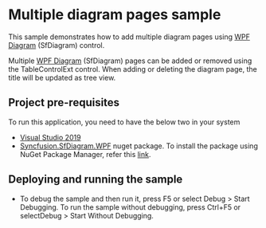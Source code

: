 # Multiple diagram pages sample

This sample demonstrates how to add multiple diagram pages using [WPF Diagram](https://www.syncfusion.com/wpf-controls/diagram) (SfDiagram) control.

Multiple [WPF Diagram](https://www.syncfusion.com/wpf-controls/diagram) (SfDiagram) pages can be added or removed using the TableControlExt control. When adding or deleting the diagram page, the title will be updated as tree view.

## Project pre-requisites

To run this application, you need to have the below two in your system

* [Visual Studio 2019](https://www.visualstudio.com/wpf-vs)
* [Syncfusion.SfDiagram.WPF](https://www.nuget.org/packages/Syncfusion.SfDiagram.WPF/) nuget package. To install the package using NuGet Package Manager, refer this [link](https://docs.microsoft.com/en-us/nuget/quickstart/install-and-use-a-package-in-visual-studio#nuget-package-manager).

## Deploying and running the sample

* To debug the sample and then run it, press F5 or select Debug > Start Debugging. To run the sample without debugging, press Ctrl+F5 or selectDebug > Start Without Debugging.
